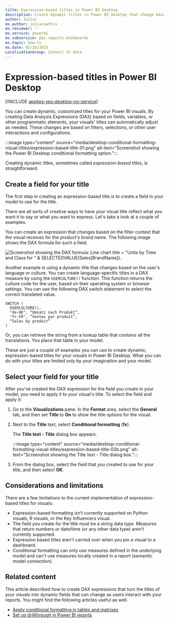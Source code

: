 ```yaml
---
title: Expression-based titles in Power BI Desktop
description: Create dynamic titles in Power BI Desktop that change based on programmatic expressions, using conditional programmatic formatting.
author: JulCsc
ms.author: juliacawthra
ms.reviewer: ''
ms.service: powerbi
ms.subservice: pbi-reports-dashboards
ms.topic: how-to
ms.date: 02/28/2025
LocalizationGroup: Connect to data
---
```

# Expression-based titles in Power BI Desktop

[!INCLUDE [applies-yes-desktop-no-service](../includes/applies-yes-desktop-no-service.md)]

You can create dynamic, customized titles for your Power BI visuals. By creating Data Analysis Expressions (DAX) based on fields, variables, or other programmatic elements, your visuals' titles can automatically adjust as needed. These changes are based on filters, selections, or other user interactions and configurations.

:::image type="content" source="media/desktop-conditional-formatting-visual-titles/expression-based-title-01.png" alt-text="Screenshot showing the Power BI Desktop conditional formatting option.":::

Creating dynamic titles, sometimes called *expression-based titles*, is straightforward.

## Create a field for your title

The first step in creating an expression-based title is to create a field in your model to use for the title.

There are all sorts of creative ways to have your visual title reflect what you want it to say or what you want to express. Let's take a look at a couple of examples.

You can create an expression that changes based on the filter context that the visual receives for the product's brand name. The following image shows the DAX formula for such a field.

![Screenshot showing the DAX formula: Line chart title = "Units by Time and Class for " & SELECTEDVALUE(Sales[BrandName]).](media/desktop-conditional-formatting-visual-titles/expression-based-title-02.png)

Another example is using a dynamic title that changes based on the user's language or culture. You can create language-specific titles in a DAX measure by using the `USERCULTURE()` function. This function returns the culture code for the user, based on their operating system or browser settings. You can use the following DAX switch statement to select the correct translated value.

```dax
SWITCH (
  USERCULTURE(),
  "de-DE", “Umsatz nach Produkt”,
  "fr-FR", “Ventes par produit”,
  “Sales by product”
)
```

Or, you can retrieve the string from a lookup table that contains all the translations. You place that table in your model.

These are just a couple of examples you can use to create dynamic, expression-based titles for your visuals in Power BI Desktop. What you can do with your titles are limited only by your imagination and your model.

## Select your field for your title

After you've created the DAX expression for the field you create in your model, you need to apply it to your visual's title. To select the field and apply it:

1. Go to the **Visualizations** pane. In the **Format** area, select the **General** tab, and then set **Title** to **On** to show the title options for the visual.

1. Next to the **Title** text, select **Conditional formatting** (**fx**).

   The **Title text - Title** dialog box appears.

   :::image type="content" source="media/desktop-conditional-formatting-visual-titles/expression-based-title-02b.png" alt-text="Screenshot showing the Title text - Title dialog box.":::

1. From the dialog box, select the field that you created to use for your title, and then select **OK**.

## Considerations and limitations

There are a few limitations to the current implementation of expression-based titles for visuals:

* Expression-based formatting isn’t currently supported on Python visuals, R visuals, or the Key Influencers visual.
* The field you create for the title must be a string data type. Measures that return numbers or date/time (or any other data type) aren't currently supported.
* Expression based titles aren't carried over when you pin a visual to a dashboard.
* Conditional formatting can only use measures defined in the underlying model and can't use measures locally created in a report (semantic model connection).

## Related content

This article described how to create DAX expressions that turn the titles of your visuals into dynamic fields that can change as users interact with your reports. You might find the following articles useful as well.

* [Apply conditional formatting in tables and matrixes](desktop-conditional-table-formatting.md)
* [Set up drillthrough in Power BI reports](desktop-drillthrough.md)
